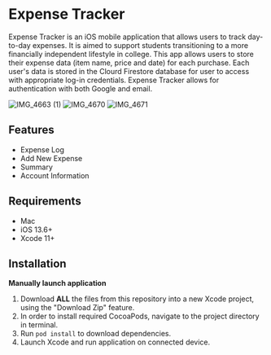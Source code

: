 # Expense Tracker
Expense Tracker is an iOS mobile application that allows users to track day-to-day expenses. It is aimed to support students transitioning to a more 
financially independent lifestyle in college. This app allows users to store their expense data (item name, price and date) for each purchase. Each user's data is stored in the Clourd Firestore database for user to access with appropriate log-in credentials. Expense Tracker allows for authentication with both Google and email.

![IMG_4663 (1)](https://user-images.githubusercontent.com/56169756/95710880-7a8ff280-0c16-11eb-9e13-2be3e0b93824.jpg)
![IMG_4670](https://user-images.githubusercontent.com/56169756/95710884-7b288900-0c16-11eb-981d-013ce1f4919a.jpg)
![IMG_4671](https://user-images.githubusercontent.com/56169756/95710885-7bc11f80-0c16-11eb-9468-c2dbfb6007f0.jpg)

## Features
* Expense Log
* Add New Expense
* Summary
* Account Information

## Requirements
* Mac 
* iOS 13.6+
* Xcode 11+

## Installation

**Manually launch application**
1. Download **ALL** the files from this repository into a new Xcode project, using the "Download Zip" feature.
2. In order to install required CocoaPods, navigate to the project directory in terminal. 
3. Run `pod install` to download dependencies.
4. Launch Xcode and run application on connected device. 

